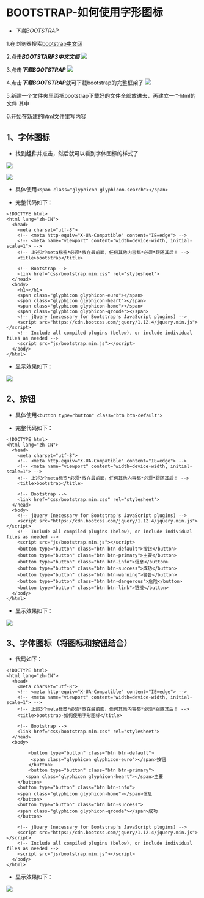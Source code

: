 # BOOTSTRAP-如何使用字形图标

* *下载BOOTSTRAP*

1.在浏览器搜索[bootstrap中文网](http://www.bootcss.com/)

2.点击***BOOTSTARP3中文文档***
![](1.jpg)

3.点击***下载BOOTSTRAP***
![](2.jpg)

4.点击***下载BOOTSTRAP***就可下载bootstrap的完整框架了
![](3.jpg)

5.新建一个文件夹里面把bootstrap下载好的文件全部放进去，再建立一个html的文件
其中

6.开始在新建的html文件里写内容

## 1、字体图标

* 找到**组件**并点击，然后就可以看到字体图标的样式了

![](2.jpg)

![](4.jpg)

* 具体使用```<span class="glyphicon glyphicon-search"></span>```

* 完整代码如下：
```
<!DOCTYPE html>
<html lang="zh-CN">
  <head>
    <meta charset="utf-8">
    <!-- <meta http-equiv="X-UA-Compatible" content="IE=edge"> -->
    <!-- <meta name="viewport" content="width=device-width, initial-scale=1"> -->
    <!-- 上述3个meta标签*必须*放在最前面，任何其他内容都*必须*跟随其后！ -->
    <title>bootstrap</title>

    <!-- Bootstrap -->
    <link href="css/bootstrap.min.css" rel="stylesheet">
  </head>
  <body>
    <h1></h1>
    <span class="glyphicon glyphicon-euro"></span>
    <span class="glyphicon glyphicon-heart"></span>
    <span class="glyphicon glyphicon-home"></span>
    <span class="glyphicon glyphicon-qrcode"></span>
    <!-- jQuery (necessary for Bootstrap's JavaScript plugins) -->
    <script src="https://cdn.bootcss.com/jquery/1.12.4/jquery.min.js"></script>
    <!-- Include all compiled plugins (below), or include individual files as needed -->
    <script src="js/bootstrap.min.js"></script>
  </body>
</html>
```
 
* 显示效果如下：

![](5.jpg)

## 2、按钮

* 具体使用```<button type="button" class="btn btn-default">```

* 完整代码如下：

```
<!DOCTYPE html>
<html lang="zh-CN">
  <head>
    <meta charset="utf-8">
    <!-- <meta http-equiv="X-UA-Compatible" content="IE=edge"> -->
    <!-- <meta name="viewport" content="width=device-width, initial-scale=1"> -->
    <!-- 上述3个meta标签*必须*放在最前面，任何其他内容都*必须*跟随其后！ -->
    <title>bootstrap</title>

    <!-- Bootstrap -->
    <link href="css/bootstrap.min.css" rel="stylesheet">
  </head>
  <body>
    <!-- jQuery (necessary for Bootstrap's JavaScript plugins) -->
    <script src="https://cdn.bootcss.com/jquery/1.12.4/jquery.min.js"></script>
    <!-- Include all compiled plugins (below), or include individual files as needed -->
    <script src="js/bootstrap.min.js"></script>
    <button type="button" class="btn btn-default">按钮</button>
    <button type="button" class="btn btn-primary">主要</button> 
    <button type="button" class="btn btn-info">信息</button> 
    <button type="button" class="btn btn-success">成功</button>
    <button type="button" class="btn btn-warning">警告</button> 
    <button type="button" class="btn btn-dangerous">危险</button> 
    <button type="button" class="btn btn-link">链接</button> 
  </body>
</html>
```

* 显示效果如下：

![](6.jpg)

## 3、字体图标（将图标和按钮结合）

* 代码如下：

```
<!DOCTYPE html>
<html lang="zh-CN">
  <head>
    <meta charset="utf-8">
    <!-- <meta http-equiv="X-UA-Compatible" content="IE=edge"> -->
    <!-- <meta name="viewport" content="width=device-width, initial-scale=1"> -->
    <!-- 上述3个meta标签*必须*放在最前面，任何其他内容都*必须*跟随其后！ -->
    <title>bootstrap-如何使用字形图标</title>

    <!-- Bootstrap -->
    <link href="css/bootstrap.min.css" rel="stylesheet">
  </head>
  <body>
    
        <button type="button" class="btn btn-default">
         <span class="glyphicon glyphicon-euro"></span>按钮
        </button>
        <button type="button" class="btn btn-primary">
       <span class="glyphicon glyphicon-heart"></span>主要
    </button>
    <button type="button" class="btn btn-info">
    <span class="glyphicon glyphicon-home"></span>信息
    </button>
    <button type="button" class="btn btn-success">
    <span class="glyphicon glyphicon-qrcode"></span>成功
    </button>
    
    <!-- jQuery (necessary for Bootstrap's JavaScript plugins) -->
    <script src="https://cdn.bootcss.com/jquery/1.12.4/jquery.min.js"></script>
    <!-- Include all compiled plugins (below), or include individual files as needed -->
    <script src="js/bootstrap.min.js"></script>
  </body>
</html>
```

* 显示效果如下：

![](7.jpg)


